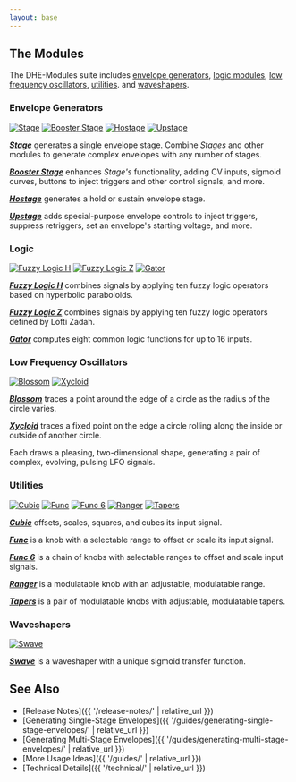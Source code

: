 ```yaml
---
layout: base
---
```


## The Modules

The DHE-Modules suite includes
[envelope generators](#envelope-generators),
[logic modules](#logic),
[low frequency oscillators](#low-frequency-oscillators),
[utilities](#utilities).
and
[waveshapers](#waveshapers).

### Envelope Generators

[![_Stage_](modules/stage/stage.svg)](modules/stage/)
[![_Booster Stage_](modules/booster-stage/booster-stage.svg)](modules/booster-stage/)
[![_Hostage_](modules/hostage/hostage.svg)](modules/hostage/)
[![_Upstage_](modules/upstage/upstage.svg)](modules/upstage/)

**[_Stage_](modules/stage/)**
generates a single envelope stage.
Combine _Stages_ and other modules
to generate complex envelopes
with any number of stages.

**[_Booster Stage_](modules/booster-stage/)**
enhances _Stage's_ functionality,
adding CV inputs,
sigmoid curves,
buttons to inject triggers and other control signals,
and more.

**[_Hostage_](modules/hostage/)**
generates a hold or sustain envelope stage.

**[_Upstage_](modules/upstage/)**
adds special-purpose envelope controls
to
inject triggers,
suppress retriggers,
set an envelope's starting voltage,
and more.

### Logic

[![_Fuzzy Logic H_](modules/fuzzy-logic-h/fuzzy-logic-h.svg)](modules/fuzzy-logic-h/)
[![_Fuzzy Logic Z_](modules/fuzzy-logic-z/fuzzy-logic-z.svg)](modules/fuzzy-logic-z/)
[![_Gator_](modules/gator/gator.svg)](modules/gator/)

**[_Fuzzy Logic H_](modules/fuzzy-logic-h/)**
combines signals by applying ten fuzzy logic operators
based on hyperbolic paraboloids.

**[_Fuzzy Logic Z_](modules/fuzzy-logic-z/)**
combines signals by applying ten fuzzy logic operators
defined by Lofti Zadah.

**[_Gator_](modules/gator/)**
computes eight common logic functions
for up to 16 inputs.

### Low Frequency Oscillators

[![_Blossom_](modules/blossom/blossom.svg)](modules/blossom/)
[![_Xycloid_](modules/xycloid/xycloid.svg)](modules/xycloid/)

**[_Blossom_](modules/blossom/)**
traces a point
around the edge of a circle
as the radius of the circle varies.

**[_Xycloid_](modules/xycloid/)**
traces a fixed point
on the edge a circle
rolling along the inside or outside
of another circle.

Each draws a pleasing, two-dimensional shape,
generating a pair of complex, evolving, pulsing LFO signals.

### Utilities

[![_Cubic_](modules/cubic/cubic.svg)](modules/cubic/)
[![_Func_](modules/func/func.svg)](modules/func/)
[![_Func 6_](modules/func-6/func-6.svg)](modules/func-6/)
[![_Ranger_](modules/ranger/ranger.svg)](modules/ranger/)
[![_Tapers_](modules/tapers/tapers.svg)](modules/tapers/)

**[_Cubic_](modules/cubic/)**
offsets, scales, squares, and cubes its input signal.

**[_Func_](modules/func/)**
is a knob with a selectable range to offset or scale its input signal.

**[_Func 6_](modules/func-6/)**
is a chain of knobs with selectable ranges to offset and scale input signals.

**[_Ranger_](modules/ranger/)**
is a modulatable knob with an adjustable, modulatable range.

**[_Tapers_](modules/tapers/)**
is a pair of modulatable knobs with adjustable, modulatable tapers.

### Waveshapers

[![_Swave_](modules/swave/swave.svg)](modules/swave/)

**[_Swave_](modules/swave/)**
is a waveshaper with a unique sigmoid transfer function.

## See Also

- [Release Notes]({{ '/release-notes/' | relative_url }})
- [Generating Single-Stage Envelopes]({{ '/guides/generating-single-stage-envelopes/' | relative_url }})
- [Generating Multi-Stage Envelopes]({{ '/guides/generating-multi-stage-envelopes/' | relative_url }})
- [More Usage Ideas]({{ '/guides/' | relative_url }})
- [Technical Details]({{ '/technical/' | relative_url }})
